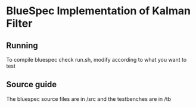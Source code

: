 # BlueSpec Implementation of Kalman Filter
## Running
To compile bluespec check run.sh, modify according to what you want to test

## Source guide
The bluespec source files are in /src and the testbenches are in /tb